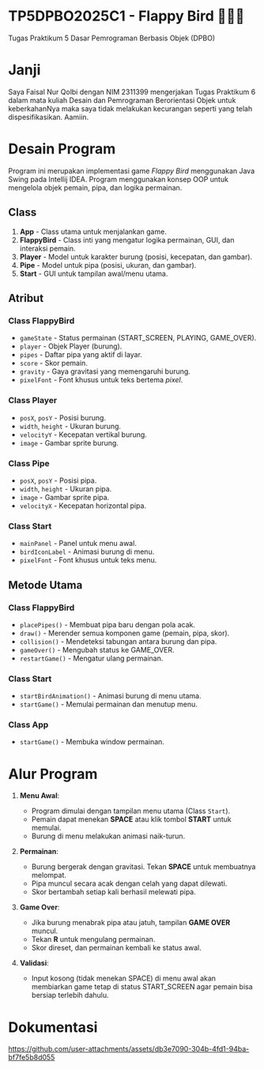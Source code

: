 # TP5DPBO2025C1 - Flappy Bird 🐣🐣🐣
Tugas Praktikum 5 Dasar Pemrograman Berbasis Objek (DPBO)  

# Janji  
Saya Faisal Nur Qolbi dengan NIM 2311399 mengerjakan Tugas Praktikum 6 dalam mata kuliah Desain dan Pemrograman Berorientasi Objek untuk keberkahanNya maka saya tidak melakukan kecurangan seperti yang telah dispesifikasikan. Aamiin.  

# Desain Program  
Program ini merupakan implementasi game *Flappy Bird* menggunakan Java Swing pada Intellij IDEA. Program menggunakan konsep OOP untuk mengelola objek pemain, pipa, dan logika permainan.  

## Class  
1. **App** - Class utama untuk menjalankan game.  
2. **FlappyBird** - Class inti yang mengatur logika permainan, GUI, dan interaksi pemain.  
3. **Player** - Model untuk karakter burung (posisi, kecepatan, dan gambar).  
4. **Pipe** - Model untuk pipa (posisi, ukuran, dan gambar).  
5. **Start** - GUI untuk tampilan awal/menu utama.  

## Atribut  
### Class FlappyBird  
- `gameState` - Status permainan (START_SCREEN, PLAYING, GAME_OVER).  
- `player` - Objek Player (burung).  
- `pipes` - Daftar pipa yang aktif di layar.  
- `score` - Skor pemain.  
- `gravity` - Gaya gravitasi yang memengaruhi burung.  
- `pixelFont` - Font khusus untuk teks bertema *pixel*.  

### Class Player  
- `posX`, `posY` - Posisi burung.  
- `width`, `height` - Ukuran burung.  
- `velocityY` - Kecepatan vertikal burung.  
- `image` - Gambar sprite burung.  

### Class Pipe  
- `posX`, `posY` - Posisi pipa.  
- `width`, `height` - Ukuran pipa.  
- `image` - Gambar sprite pipa.  
- `velocityX` - Kecepatan horizontal pipa.  

### Class Start  
- `mainPanel` - Panel untuk menu awal.  
- `birdIconLabel` - Animasi burung di menu.  
- `pixelFont` - Font khusus untuk teks menu.  

## Metode Utama  
### Class FlappyBird  
- `placePipes()` - Membuat pipa baru dengan pola acak.  
- `draw()` - Merender semua komponen game (pemain, pipa, skor).  
- `collision()` - Mendeteksi tabungan antara burung dan pipa.  
- `gameOver()` - Mengubah status ke GAME_OVER.  
- `restartGame()` - Mengatur ulang permainan.  

### Class Start  
- `startBirdAnimation()` - Animasi burung di menu utama.  
- `startGame()` - Memulai permainan dan menutup menu.  

### Class App  
- `startGame()` - Membuka window permainan.  

# Alur Program  
1. **Menu Awal**:  
   - Program dimulai dengan tampilan menu utama (Class `Start`).  
   - Pemain dapat menekan **SPACE** atau klik tombol **START** untuk memulai.  
   - Burung di menu melakukan animasi naik-turun.  

2. **Permainan**:  
   - Burung bergerak dengan gravitasi. Tekan **SPACE** untuk membuatnya melompat.  
   - Pipa muncul secara acak dengan celah yang dapat dilewati.  
   - Skor bertambah setiap kali berhasil melewati pipa.  

3. **Game Over**:  
   - Jika burung menabrak pipa atau jatuh, tampilan **GAME OVER** muncul.  
   - Tekan **R** untuk mengulang permainan.  
   - Skor direset, dan permainan kembali ke status awal.  

4. **Validasi**:  
   - Input kosong (tidak menekan SPACE) di menu awal akan membiarkan game tetap di status START_SCREEN agar pemain bisa bersiap terlebih dahulu.  

# Dokumentasi  
https://github.com/user-attachments/assets/db3e7090-304b-4fd1-94ba-bf7fe5b8d055
